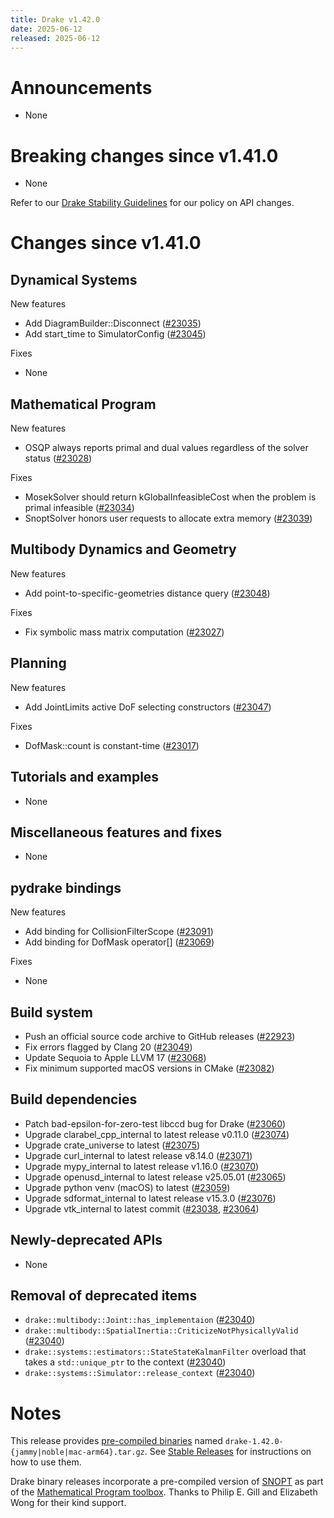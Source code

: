 ```yaml
---
title: Drake v1.42.0
date: 2025-06-12
released: 2025-06-12
---
```


# Announcements

* None

# Breaking changes since v1.41.0

* None

Refer to our [Drake Stability Guidelines](/stable.html) for our policy
on API changes.

# Changes since v1.41.0

## Dynamical Systems

<!-- <relnotes for systems go here> -->

New features

* Add DiagramBuilder::Disconnect ([#23035][_#23035])
* Add start_time to SimulatorConfig ([#23045][_#23045])

Fixes

* None

## Mathematical Program

<!-- <relnotes for solvers go here> -->

New features

* OSQP always reports primal and dual values regardless of the solver status ([#23028][_#23028])

Fixes

* MosekSolver should return kGlobalInfeasibleCost when the problem is primal infeasible ([#23034][_#23034])
* SnoptSolver honors user requests to allocate extra memory ([#23039][_#23039])

## Multibody Dynamics and Geometry

<!-- <relnotes for geometry,multibody go here> -->

New features

* Add point-to-specific-geometries distance query ([#23048][_#23048])

Fixes

* Fix symbolic mass matrix computation ([#23027][_#23027])

## Planning

<!-- <relnotes for planning go here> -->

New features

* Add JointLimits active DoF selecting constructors ([#23047][_#23047])

Fixes

* DofMask::count is constant-time ([#23017][_#23017])

## Tutorials and examples

<!-- <relnotes for examples,tutorials go here> -->

* None

## Miscellaneous features and fixes

<!-- <relnotes for common,math,lcm,lcmtypes,manipulation,perception,visualization go here> -->

* None

## pydrake bindings

<!-- <relnotes for bindings go here> -->

New features

* Add binding for CollisionFilterScope ([#23091][_#23091])
* Add binding for DofMask operator[] ([#23069][_#23069])

Fixes

* None

## Build system

<!-- <relnotes for cmake,doc,setup,third_party,tools go here> -->

* Push an official source code archive to GitHub releases ([#22923][_#22923])
* Fix errors flagged by Clang 20 ([#23049][_#23049])
* Update Sequoia to Apple LLVM 17 ([#23068][_#23068])
* Fix minimum supported macOS versions in CMake ([#23082][_#23082])

## Build dependencies

<!-- <relnotes for workspace go here> -->

* Patch bad-epsilon-for-zero-test libccd bug for Drake ([#23060][_#23060])
* Upgrade clarabel_cpp_internal to latest release v0.11.0 ([#23074][_#23074])
* Upgrade crate_universe to latest ([#23075][_#23075])
* Upgrade curl_internal to latest release v8.14.0 ([#23071][_#23071])
* Upgrade mypy_internal to latest release v1.16.0 ([#23070][_#23070])
* Upgrade openusd_internal to latest release v25.05.01 ([#23065][_#23065])
* Upgrade python venv (macOS) to latest ([#23059][_#23059])
* Upgrade sdformat_internal to latest release v15.3.0 ([#23076][_#23076])
* Upgrade vtk_internal to latest commit ([#23038][_#23038], [#23064][_#23064])

## Newly-deprecated APIs

* None

## Removal of deprecated items

* `drake::multibody::Joint::has_implementaion` ([#23040][_#23040])
* `drake::multibody::SpatialInertia::CriticizeNotPhysicallyValid` ([#23040][_#23040])
* `drake::systems::estimators::StateStateKalmanFilter` overload that takes a `std::unique_ptr` to the context ([#23040][_#23040])
* `drake::systems::Simulator::release_context` ([#23040][_#23040])

# Notes


This release provides [pre-compiled binaries](https://github.com/RobotLocomotion/drake/releases/tag/v1.42.0) named
``drake-1.42.0-{jammy|noble|mac-arm64}.tar.gz``. See [Stable Releases](/from_binary.html#stable-releases) for instructions on how to use them.

Drake binary releases incorporate a pre-compiled version of [SNOPT](https://ccom.ucsd.edu/~optimizers/solvers/snopt/) as part of the
[Mathematical Program toolbox](https://drake.mit.edu/doxygen_cxx/group__solvers.html). Thanks to
Philip E. Gill and Elizabeth Wong for their kind support.

<!-- <begin issue links> -->
[_#22923]: https://github.com/RobotLocomotion/drake/pull/22923
[_#23017]: https://github.com/RobotLocomotion/drake/pull/23017
[_#23027]: https://github.com/RobotLocomotion/drake/pull/23027
[_#23028]: https://github.com/RobotLocomotion/drake/pull/23028
[_#23034]: https://github.com/RobotLocomotion/drake/pull/23034
[_#23035]: https://github.com/RobotLocomotion/drake/pull/23035
[_#23038]: https://github.com/RobotLocomotion/drake/pull/23038
[_#23039]: https://github.com/RobotLocomotion/drake/pull/23039
[_#23040]: https://github.com/RobotLocomotion/drake/pull/23040
[_#23045]: https://github.com/RobotLocomotion/drake/pull/23045
[_#23047]: https://github.com/RobotLocomotion/drake/pull/23047
[_#23048]: https://github.com/RobotLocomotion/drake/pull/23048
[_#23049]: https://github.com/RobotLocomotion/drake/pull/23049
[_#23059]: https://github.com/RobotLocomotion/drake/pull/23059
[_#23060]: https://github.com/RobotLocomotion/drake/pull/23060
[_#23064]: https://github.com/RobotLocomotion/drake/pull/23064
[_#23065]: https://github.com/RobotLocomotion/drake/pull/23065
[_#23068]: https://github.com/RobotLocomotion/drake/pull/23068
[_#23069]: https://github.com/RobotLocomotion/drake/pull/23069
[_#23070]: https://github.com/RobotLocomotion/drake/pull/23070
[_#23071]: https://github.com/RobotLocomotion/drake/pull/23071
[_#23074]: https://github.com/RobotLocomotion/drake/pull/23074
[_#23075]: https://github.com/RobotLocomotion/drake/pull/23075
[_#23076]: https://github.com/RobotLocomotion/drake/pull/23076
[_#23082]: https://github.com/RobotLocomotion/drake/pull/23082
[_#23091]: https://github.com/RobotLocomotion/drake/pull/23091
<!-- <end issue links> -->

<!--
  Current oldest_commit dc8394ef2723277e692245a03c9c35989ebad242 (exclusive).
  Current newest_commit fb76c9f44d3ac5d5e530e0c010f462fe40d94c4d (inclusive).
-->
